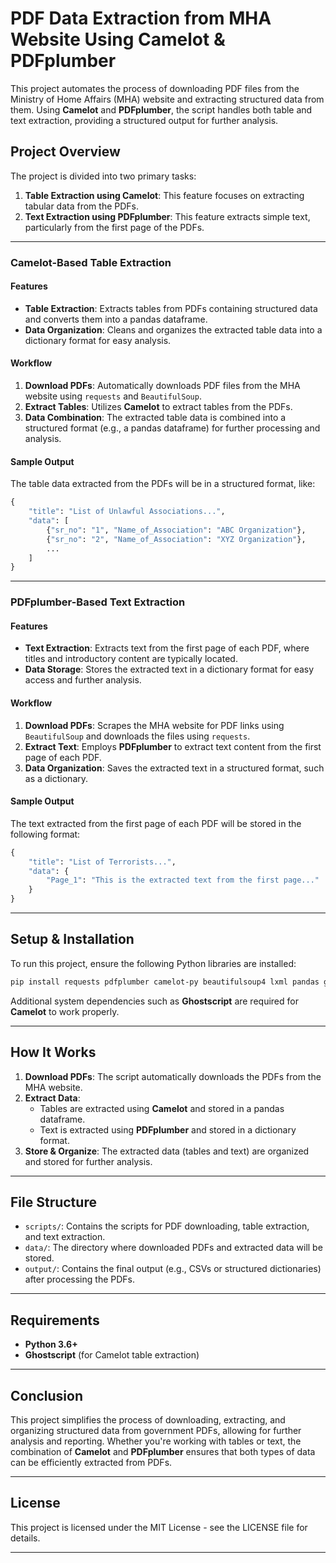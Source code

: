 

# PDF Data Extraction from MHA Website Using Camelot & PDFplumber

This project automates the process of downloading PDF files from the Ministry of Home Affairs (MHA) website and extracting structured data from them. Using **Camelot** and **PDFplumber**, the script handles both table and text extraction, providing a structured output for further analysis.

## Project Overview

The project is divided into two primary tasks:
1. **Table Extraction using Camelot**: This feature focuses on extracting tabular data from the PDFs.
2. **Text Extraction using PDFplumber**: This feature extracts simple text, particularly from the first page of the PDFs.

---

### **Camelot-Based Table Extraction**

#### Features
- **Table Extraction**: Extracts tables from PDFs containing structured data and converts them into a pandas dataframe.
- **Data Organization**: Cleans and organizes the extracted table data into a dictionary format for easy analysis.

#### Workflow
1. **Download PDFs**: Automatically downloads PDF files from the MHA website using `requests` and `BeautifulSoup`.
2. **Extract Tables**: Utilizes **Camelot** to extract tables from the PDFs.
3. **Data Combination**: The extracted table data is combined into a structured format (e.g., a pandas dataframe) for further processing and analysis.

#### Sample Output
The table data extracted from the PDFs will be in a structured format, like:

```python
{
    "title": "List of Unlawful Associations...",
    "data": [
        {"sr_no": "1", "Name_of_Association": "ABC Organization"},
        {"sr_no": "2", "Name_of_Association": "XYZ Organization"},
        ...
    ]
}
```

---

### **PDFplumber-Based Text Extraction**

#### Features
- **Text Extraction**: Extracts text from the first page of each PDF, where titles and introductory content are typically located.
- **Data Storage**: Stores the extracted text in a dictionary format for easy access and further analysis.

#### Workflow
1. **Download PDFs**: Scrapes the MHA website for PDF links using `BeautifulSoup` and downloads the files using `requests`.
2. **Extract Text**: Employs **PDFplumber** to extract text content from the first page of each PDF.
3. **Data Organization**: Saves the extracted text in a structured format, such as a dictionary.

#### Sample Output
The text extracted from the first page of each PDF will be stored in the following format:

```python
{
    "title": "List of Terrorists...",
    "data": {
        "Page_1": "This is the extracted text from the first page..."
    }
}
```

---

## Setup & Installation

To run this project, ensure the following Python libraries are installed:

```bash
pip install requests pdfplumber camelot-py beautifulsoup4 lxml pandas ghostscript
```

Additional system dependencies such as **Ghostscript** are required for **Camelot** to work properly.

---

## How It Works

1. **Download PDFs**: The script automatically downloads the PDFs from the MHA website.
2. **Extract Data**: 
   - Tables are extracted using **Camelot** and stored in a pandas dataframe.
   - Text is extracted using **PDFplumber** and stored in a dictionary format.
3. **Store & Organize**: The extracted data (tables and text) are organized and stored for further analysis.

---

## File Structure

- `scripts/`: Contains the scripts for PDF downloading, table extraction, and text extraction.
- `data/`: The directory where downloaded PDFs and extracted data will be stored.
- `output/`: Contains the final output (e.g., CSVs or structured dictionaries) after processing the PDFs.

---

## Requirements

- **Python 3.6+**
- **Ghostscript** (for Camelot table extraction)

---

## Conclusion

This project simplifies the process of downloading, extracting, and organizing structured data from government PDFs, allowing for further analysis and reporting. Whether you're working with tables or text, the combination of **Camelot** and **PDFplumber** ensures that both types of data can be efficiently extracted from PDFs.

---

## License

This project is licensed under the MIT License - see the LICENSE file for details.

---
